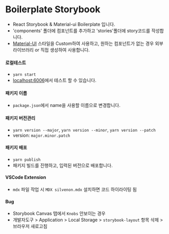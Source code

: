 # Boilerplate Storybook

- React Storybook & Material-ui Boilerplate 입니다.
- 'components' 폴더에 컴포넌트를 추가하고 'stories'폴더에 story코드를 작성합니다.
- [Material-UI](https://material-ui.com/) 스타일을 Custom하여 사용하고, 원하는 컴포넌트가 없는 경우 외부 라이브러리 or 직접 생성하여 사용합니다.

#### 로컬테스트 
- `yarn start`
- [localhost:6006](http://localhost:6006/)에서 테스트 할 수 있습니다.

#### 패키지 이름 
- `package.json`에서 name을 사용할 이름으로 변경합니다.

#### 패키지 버전관리 
- `yarn version --major`, `yarn version --minor`, `yarn version --patch`
- version: `major.minor.patch`

#### 패키지 배포 
- `yarn publish`
- 패키지 빌드를 진행하고, 입력된 버전으로 배포합니다.

#### VSCode Extension

- `mdx` 파일 작업 시 `MDX silvenon.mdx` 설치하면 코드 하이라이팅 됨

#### Bug

- Storybook Canvas 탭에서 `Knobs` 안보이는 경우
- 개발자도구 > Application > Local Storage > `storybook-layout` 항목 삭제 > 브라우저 새로고침
